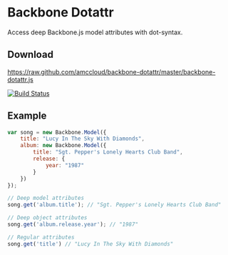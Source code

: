 # Backbone Dotattr #
Access deep Backbone.js model attributes with dot-syntax.

## Download ##
https://raw.github.com/amccloud/backbone-dotattr/master/backbone-dotattr.js

[![Build Status](https://secure.travis-ci.org/amccloud/backbone-dotattr.png)](http://travis-ci.org/amccloud/backbone-dotattr])

## Example ##
```javascript
var song = new Backbone.Model({
    title: "Lucy In The Sky With Diamonds",
    album: new Backbone.Model({
        title: "Sgt. Pepper's Lonely Hearts Club Band",
        release: {
            year: "1987"
        }
    })
});

// Deep model attributes
song.get('album.title'); // "Sgt. Pepper's Lonely Hearts Club Band"

// Deep object attributes
song.get('album.release.year'); // "1987"

// Regular attributes
song.get('title') // "Lucy In The Sky With Diamonds"
```
